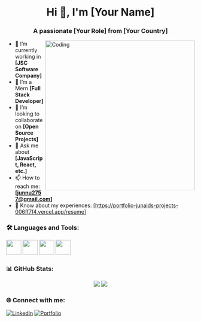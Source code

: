 <h1 align="center">Hi 👋, I'm [Your Name]</h1>
<h3 align="center">A passionate [Your Role] from [Your Country]</h3>

<img align="right" alt="Coding" width="400" src="https://cdn.dribbble.com/users/1162077/screenshots/3848914/programmer.gif" />

- 🔭 I’m currently working in **[JSC Software Company]**
- 🌱 I’m a Mern **[Full Stack Developer]**
- 👯 I’m looking to collaborate on **[Open Source Projects]**
- 💬 Ask me about **[JavaScript, React, etc.]**
- 📫 How to reach me: **[junnu2757@gmail.com]**
- 📄 Know about my experiences: [https://portfolio-junaids-projects-006ff7f4.vercel.app/resume]


### 🛠️ Languages and Tools:
<p>
  <img src="https://cdn.jsdelivr.net/gh/devicons/devicon/icons/javascript/javascript-original.svg" width="40" />
  <img src="https://cdn.jsdelivr.net/gh/devicons/devicon/icons/react/react-original.svg" width="40" />
  <img src="https://cdn.jsdelivr.net/gh/devicons/devicon/icons/nodejs/nodejs-original.svg" width="40" />
  <img src="https://cdn.jsdelivr.net/gh/devicons/devicon/icons/mongodb/mongodb-original.svg" width="40" />
  <!-- Add more icons -->
</p>

### 📊 GitHub Stats:
<p align="center">
  <img src="https://github-readme-stats.vercel.app/api?username=your-username&show_icons=true&locale=en" />
  <img src="https://github-readme-streak-stats.herokuapp.com/?user=your-username" />
</p>

### 🌐 Connect with me:
[![Linkedin](https://img.shields.io/badge/LinkedIn-blue?logo=linkedin)]([https://linkedin.com/in/your-profile](https://github.com/junaid1506/junaid1506))
[![Portfolio](https://img.shields.io/badge/Portfolio-000?logo=firefox)]([https://your-portfolio.com](https://portfolio-junaids-projects-006ff7f4.vercel.app/))


